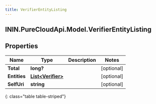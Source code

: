```yaml
---
title: VerifierEntityListing
---
```

## ININ.PureCloudApi.Model.VerifierEntityListing

## Properties

|Name | Type | Description | Notes|
|------------ | ------------- | ------------- | -------------|
| **Total** | **long?** |  | [optional] |
| **Entities** | [**List&lt;Verifier&gt;**](Verifier.html) |  | [optional] |
| **SelfUri** | **string** |  | [optional] |
{: class="table table-striped"}



